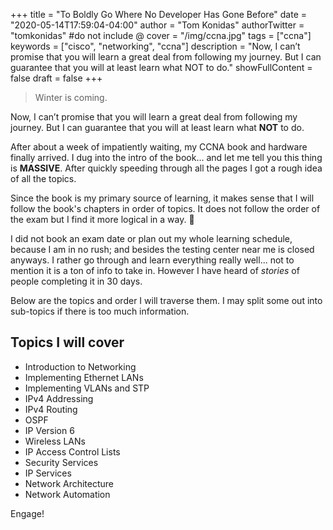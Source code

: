 +++
title = "To Boldly Go Where No Developer Has Gone Before"
date = "2020-05-14T17:59:04-04:00"
author = "Tom Konidas"
authorTwitter = "tomkonidas" #do not include @
cover = "/img/ccna.jpg"
tags = ["ccna"]
keywords = ["cisco", "networking", "ccna"]
description = "Now, I can’t promise that you will learn a great deal from following my journey. But I can guarantee that you will at least learn what NOT to do."
showFullContent = false
draft = false
+++

> Winter is coming.

Now, I can’t promise that you will learn a great deal from following my journey. But I can guarantee that you will at least learn what **NOT** to do.

After about a week of impatiently waiting, my CCNA book and hardware finally arrived.
I dug into the intro of the book... and let me tell you this thing is **MASSIVE**.
After quickly speeding through all the pages I got a rough idea of all the topics.  

Since the book is my primary source of learning, it makes sense that I will follow the book's chapters in order of topics.
It does not follow the order of the exam but I find it more logical in a way. 🖖  

I did not book an exam date or plan out my whole learning schedule, because I am in no rush; and besides the testing center near me is closed anyways.
I rather go through and learn everything really well... not to mention it is a ton of info to take in. However I have heard of _stories_ of people completing it in 30 days.

Below are the topics and order I will traverse them. I may split some out into sub-topics if there is too much information.

## Topics I will cover
- Introduction to Networking
- Implementing Ethernet LANs
- Implementing VLANs and STP
- IPv4 Addressing
- IPv4 Routing
- OSPF
- IP Version 6
- Wireless LANs
- IP Access Control Lists
- Security Services
- IP Services
- Network Architecture
- Network Automation

Engage!